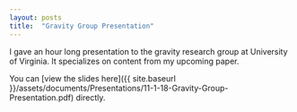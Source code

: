 ```yaml
---
layout: posts
title:  "Gravity Group Presentation"
---
```



I gave an hour long presentation to the gravity research group at University of Virginia. It specializes on content from my upcoming paper.

You can [view the slides here]({{ site.baseurl }}/assets/documents/Presentations/11-1-18-Gravity-Group-Presentation.pdf) directly.
